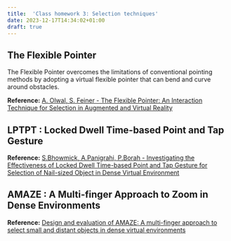 ```yaml
---
title:  'Class homework 3: Selection techniques'
date: 2023-12-17T14:34:02+01:00
draft: true
---
```


## The Flexible Pointer
The Flexible Pointer overcomes the limitations of conventional pointing methods by adopting a virtual flexible pointer that can bend and curve around obstacles.  

[comment]: <link: https://uist.hosting.acm.org/uist2005/images/poster_examples/pointer.pdf>

**Reference:** [A. Olwal, S. Feiner - The Flexible Pointer: An Interaction Technique for  Selection in Augmented and Virtual Reality](https://uist.hosting.acm.org/uist2005/images/poster_examples/pointer.pdf)

## LPTPT : Locked Dwell Time-based Point and Tap Gesture

[comment]: <link: https://dl.acm.org/doi/pdf/10.1145/3385959.3422701>

**Reference:** [S.Bhowmick, A.Panigrahi, P.Borah - Investigating the Effectiveness of Locked Dwell Time-based Point and Tap Gesture for Selection of Nail-sized Object in Dense Virtual Environment](https://dl.acm.org/doi/pdf/10.1145/3385959.3422701)

## AMAZE : A Multi-finger Approach to Zoom in Dense Environments

**Reference:** [Design and evaluation of AMAZE: A multi-finger approach to select small and distant objects in dense virtual environments](https://www.sciencedirect.com/science/article/pii/S0141938223001725?ref=pdf_download&fr=RR-2&rr=836ffe752b4279c1)